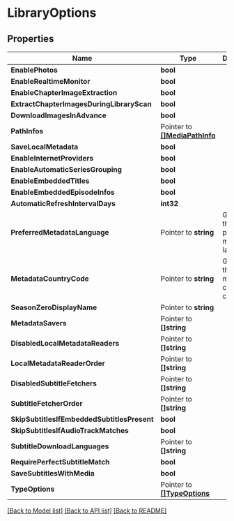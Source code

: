 # LibraryOptions

## Properties

Name | Type | Description | Notes
------------ | ------------- | ------------- | -------------
**EnablePhotos** | **bool** |  | [optional] 
**EnableRealtimeMonitor** | **bool** |  | [optional] 
**EnableChapterImageExtraction** | **bool** |  | [optional] 
**ExtractChapterImagesDuringLibraryScan** | **bool** |  | [optional] 
**DownloadImagesInAdvance** | **bool** |  | [optional] 
**PathInfos** | Pointer to [**[]MediaPathInfo**](MediaPathInfo.md) |  | [optional] 
**SaveLocalMetadata** | **bool** |  | [optional] 
**EnableInternetProviders** | **bool** |  | [optional] 
**EnableAutomaticSeriesGrouping** | **bool** |  | [optional] 
**EnableEmbeddedTitles** | **bool** |  | [optional] 
**EnableEmbeddedEpisodeInfos** | **bool** |  | [optional] 
**AutomaticRefreshIntervalDays** | **int32** |  | [optional] 
**PreferredMetadataLanguage** | Pointer to **string** | Gets or sets the preferred metadata language. | [optional] 
**MetadataCountryCode** | Pointer to **string** | Gets or sets the metadata country code. | [optional] 
**SeasonZeroDisplayName** | Pointer to **string** |  | [optional] 
**MetadataSavers** | Pointer to **[]string** |  | [optional] 
**DisabledLocalMetadataReaders** | Pointer to **[]string** |  | [optional] 
**LocalMetadataReaderOrder** | Pointer to **[]string** |  | [optional] 
**DisabledSubtitleFetchers** | Pointer to **[]string** |  | [optional] 
**SubtitleFetcherOrder** | Pointer to **[]string** |  | [optional] 
**SkipSubtitlesIfEmbeddedSubtitlesPresent** | **bool** |  | [optional] 
**SkipSubtitlesIfAudioTrackMatches** | **bool** |  | [optional] 
**SubtitleDownloadLanguages** | Pointer to **[]string** |  | [optional] 
**RequirePerfectSubtitleMatch** | **bool** |  | [optional] 
**SaveSubtitlesWithMedia** | **bool** |  | [optional] 
**TypeOptions** | Pointer to [**[]TypeOptions**](TypeOptions.md) |  | [optional] 

[[Back to Model list]](../README.md#documentation-for-models) [[Back to API list]](../README.md#documentation-for-api-endpoints) [[Back to README]](../README.md)


